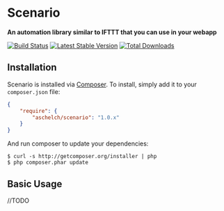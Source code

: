 # Scenario

**An automation library similar to IFTTT that you can use in your webapp**

[![Build Status](https://travis-ci.org/aschelch/scenario.png?branch=master)](https://travis-ci.org/aschelch/scenario)
[![Latest Stable Version](https://poser.pugx.org/aschelch/scenario/version.png)](https://packagist.org/packages/aschelch/scenario)
[![Total Downloads](https://poser.pugx.org/aschelch/scenario/d/total.png)](https://packagist.org/packages/aschelch/scenario)


## Installation

Scenario is installed via [Composer](http://getcomposer.org/). To install, simply add it
to your `composer.json` file:

```json
{
    "require": {
        "aschelch/scenario": "1.0.x"
    }
}
```

And run composer to update your dependencies:

    $ curl -s http://getcomposer.org/installer | php
    $ php composer.phar update

## Basic Usage

//TODO

